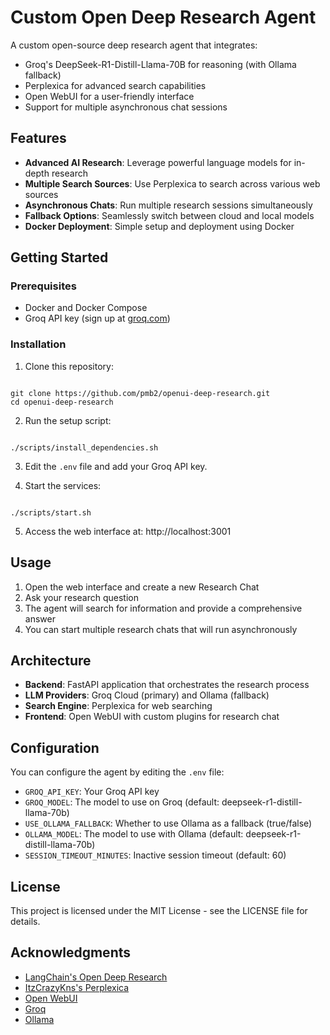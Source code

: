 # Custom Open Deep Research Agent

A custom open-source deep research agent that integrates:

- Groq's DeepSeek-R1-Distill-Llama-70B for reasoning (with Ollama fallback)
- Perplexica for advanced search capabilities
- Open WebUI for a user-friendly interface
- Support for multiple asynchronous chat sessions

## Features

- **Advanced AI Research**: Leverage powerful language models for in-depth research
- **Multiple Search Sources**: Use Perplexica to search across various web sources
- **Asynchronous Chats**: Run multiple research sessions simultaneously
- **Fallback Options**: Seamlessly switch between cloud and local models
- **Docker Deployment**: Simple setup and deployment using Docker

## Getting Started

### Prerequisites

- Docker and Docker Compose
- Groq API key (sign up at [groq.com](https://groq.com))

### Installation

1. Clone this repository:

```

git clone https://github.com/pmb2/openui-deep-research.git
cd openui-deep-research

```

2. Run the setup script:

```

./scripts/install_dependencies.sh

```

3. Edit the `.env` file and add your Groq API key.

4. Start the services:

```

./scripts/start.sh

```

5. Access the web interface at: http://localhost:3001

## Usage

1. Open the web interface and create a new Research Chat
2. Ask your research question
3. The agent will search for information and provide a comprehensive answer
4. You can start multiple research chats that will run asynchronously

## Architecture

- **Backend**: FastAPI application that orchestrates the research process
- **LLM Providers**: Groq Cloud (primary) and Ollama (fallback)
- **Search Engine**: Perplexica for web searching
- **Frontend**: Open WebUI with custom plugins for research chat

## Configuration

You can configure the agent by editing the `.env` file:

- `GROQ_API_KEY`: Your Groq API key
- `GROQ_MODEL`: The model to use on Groq (default: deepseek-r1-distill-llama-70b)
- `USE_OLLAMA_FALLBACK`: Whether to use Ollama as a fallback (true/false)
- `OLLAMA_MODEL`: The model to use with Ollama (default: deepseek-r1-distill-llama-70b)
- `SESSION_TIMEOUT_MINUTES`: Inactive session timeout (default: 60)

## License

This project is licensed under the MIT License - see the LICENSE file for details.

## Acknowledgments

- [LangChain's Open Deep Research](https://github.com/langchain-ai/open_deep_research)
- [ItzCrazyKns's Perplexica](https://github.com/ItzCrazyKns/Perplexica)
- [Open WebUI](https://github.com/open-webui/open-webui)
- [Groq](https://groq.com/)
- [Ollama](https://ollama.com/)
